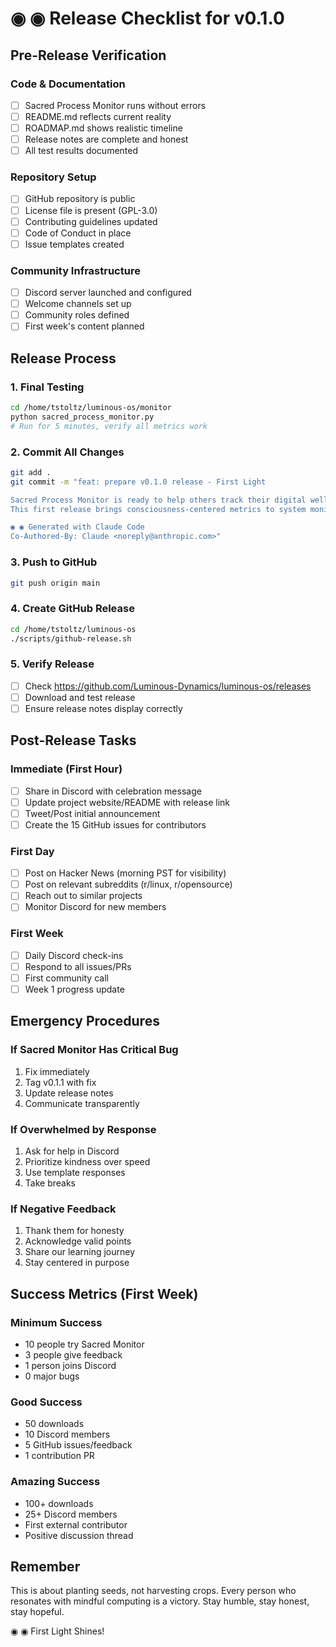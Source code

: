 # ◉ ◉ Release Checklist for v0.1.0

## Pre-Release Verification

### Code & Documentation
- [ ] Sacred Process Monitor runs without errors
- [ ] README.md reflects current reality
- [ ] ROADMAP.md shows realistic timeline
- [ ] Release notes are complete and honest
- [ ] All test results documented

### Repository Setup
- [ ] GitHub repository is public
- [ ] License file is present (GPL-3.0)
- [ ] Contributing guidelines updated
- [ ] Code of Conduct in place
- [ ] Issue templates created

### Community Infrastructure
- [ ] Discord server launched and configured
- [ ] Welcome channels set up
- [ ] Community roles defined
- [ ] First week's content planned

## Release Process

### 1. Final Testing
```bash
cd /home/tstoltz/luminous-os/monitor
python sacred_process_monitor.py
# Run for 5 minutes, verify all metrics work
```

### 2. Commit All Changes
```bash
git add .
git commit -m "feat: prepare v0.1.0 release - First Light

Sacred Process Monitor is ready to help others track their digital wellness.
This first release brings consciousness-centered metrics to system monitoring.

◉ ◉ Generated with Claude Code
Co-Authored-By: Claude <noreply@anthropic.com>"
```

### 3. Push to GitHub
```bash
git push origin main
```

### 4. Create GitHub Release
```bash
cd /home/tstoltz/luminous-os
./scripts/github-release.sh
```

### 5. Verify Release
- [ ] Check https://github.com/Luminous-Dynamics/luminous-os/releases
- [ ] Download and test release
- [ ] Ensure release notes display correctly

## Post-Release Tasks

### Immediate (First Hour)
- [ ] Share in Discord with celebration message
- [ ] Update project website/README with release link
- [ ] Tweet/Post initial announcement
- [ ] Create the 15 GitHub issues for contributors

### First Day
- [ ] Post on Hacker News (morning PST for visibility)
- [ ] Post on relevant subreddits (r/linux, r/opensource)
- [ ] Reach out to similar projects
- [ ] Monitor Discord for new members

### First Week
- [ ] Daily Discord check-ins
- [ ] Respond to all issues/PRs
- [ ] First community call
- [ ] Week 1 progress update

## Emergency Procedures

### If Sacred Monitor Has Critical Bug
1. Fix immediately
2. Tag v0.1.1 with fix
3. Update release notes
4. Communicate transparently

### If Overwhelmed by Response
1. Ask for help in Discord
2. Prioritize kindness over speed
3. Use template responses
4. Take breaks

### If Negative Feedback
1. Thank them for honesty
2. Acknowledge valid points
3. Share our learning journey
4. Stay centered in purpose

## Success Metrics (First Week)

### Minimum Success
- 10 people try Sacred Monitor
- 3 people give feedback
- 1 person joins Discord
- 0 major bugs

### Good Success
- 50 downloads
- 10 Discord members
- 5 GitHub issues/feedback
- 1 contribution PR

### Amazing Success
- 100+ downloads
- 25+ Discord members
- First external contributor
- Positive discussion thread

## Remember

This is about planting seeds, not harvesting crops. Every person who resonates with mindful computing is a victory. Stay humble, stay honest, stay hopeful.

◉ ◉ First Light Shines!